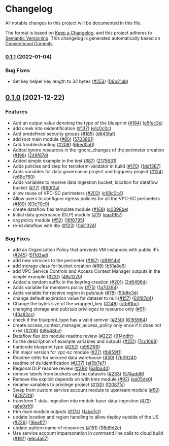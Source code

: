# Changelog

All notable changes to this project will be documented in this file.

The format is based on
[Keep a Changelog](https://keepachangelog.com/en/1.0.0/),
and this project adheres to
[Semantic Versioning](https://semver.org/spec/v2.0.0.html).
This changelog is generated automatically based on [Conventional Commits](https://www.conventionalcommits.org/en/v1.0.0/).

### [0.1.1](https://github.com/GoogleCloudPlatform/terraform-google-secured-data-warehouse/compare/v0.1.0...v0.1.1) (2022-01-04)


### Bug Fixes

* Set key helper key length to 32 bytes ([#253](https://github.com/GoogleCloudPlatform/terraform-google-secured-data-warehouse/issues/253)) ([06b21ab](https://github.com/GoogleCloudPlatform/terraform-google-secured-data-warehouse/commit/06b21ab98afdaadad4e679cd98066c1b33630160))

## [0.1.0](https://github.com/terraform-google-modules/terraform-google-secured-data-warehouse/releases/tag/v0.1.0) (2021-12-22)


### Features

* Add an output value denoting the type of the blueprint ([#184](https://www.github.com/GoogleCloudPlatform/terraform-google-secured-data-warehouse/issues/184)) ([e5fec3e](https://www.github.com/GoogleCloudPlatform/terraform-google-secured-data-warehouse/commit/e5fec3ecf01f7f326db1af97175774a3d6681842))
* add cmek into reidentification ([#137](https://www.github.com/GoogleCloudPlatform/terraform-google-secured-data-warehouse/issues/137)) ([e1c0c0c](https://www.github.com/GoogleCloudPlatform/terraform-google-secured-data-warehouse/commit/e1c0c0c182e1007fcae5c1d96dd45738021afc44))
* Add predefined security groups ([#185](https://www.github.com/GoogleCloudPlatform/terraform-google-secured-data-warehouse/issues/185)) ([d643faf](https://www.github.com/GoogleCloudPlatform/terraform-google-secured-data-warehouse/commit/d643faf59e4c93a8efd9f071b8aee814447260b8))
* add root main module ([#80](https://www.github.com/GoogleCloudPlatform/terraform-google-secured-data-warehouse/issues/80)) ([5703861](https://www.github.com/GoogleCloudPlatform/terraform-google-secured-data-warehouse/commit/570386169ac1826f86f2482ba27082b447027ffa))
* Add troubleshooting ([#208](https://www.github.com/GoogleCloudPlatform/terraform-google-secured-data-warehouse/issues/208)) ([66ed0a0](https://www.github.com/GoogleCloudPlatform/terraform-google-secured-data-warehouse/commit/66ed0a070bba392ef2e433535ee61cce33e60c9e))
* Added ignore resources in the ignore_changes of the perimeter creation ([#198](https://www.github.com/GoogleCloudPlatform/terraform-google-secured-data-warehouse/issues/198)) ([249f87d](https://www.github.com/GoogleCloudPlatform/terraform-google-secured-data-warehouse/commit/249f87d197c9e598b9ab6b31dbb75a90015f4d57))
* Added simple example in the test ([#87](https://www.github.com/GoogleCloudPlatform/terraform-google-secured-data-warehouse/issues/87)) ([2175631](https://www.github.com/GoogleCloudPlatform/terraform-google-secured-data-warehouse/commit/2175631b107d035492c0ed7c2a35d25de9deae3d))
* Adds policies and step for terraform-validator in build ([#170](https://www.github.com/GoogleCloudPlatform/terraform-google-secured-data-warehouse/issues/170)) ([1ddf387](https://www.github.com/GoogleCloudPlatform/terraform-google-secured-data-warehouse/commit/1ddf387886005b46e8b0fb4b4cdde69f3a3292a5))
* Adds variables for data governance project and bigquery project ([#124](https://www.github.com/GoogleCloudPlatform/terraform-google-secured-data-warehouse/issues/124)) ([e68e760](https://www.github.com/GoogleCloudPlatform/terraform-google-secured-data-warehouse/commit/e68e76034652a612bdb1df8e98d07b507b89debe))
* Adds variables to receive data ingestion bucket, location for dataflow bucket ([#77](https://www.github.com/GoogleCloudPlatform/terraform-google-secured-data-warehouse/issues/77)) ([ff60f2a](https://www.github.com/GoogleCloudPlatform/terraform-google-secured-data-warehouse/commit/ff60f2a3de0067b300a0bfe7c8dfce5041136b98))
* allow reuse of VPC-SC perimeters ([#203](https://www.github.com/GoogleCloudPlatform/terraform-google-secured-data-warehouse/issues/203)) ([c68c0c4](https://www.github.com/GoogleCloudPlatform/terraform-google-secured-data-warehouse/commit/c68c0c4dc0dfbe7934ca39c4746ca6f0059634a2))
* Allow users to configure egress policies for all the VPC-SC perimeters ([#189](https://www.github.com/GoogleCloudPlatform/terraform-google-secured-data-warehouse/issues/189)) ([63c70c9](https://www.github.com/GoogleCloudPlatform/terraform-google-secured-data-warehouse/commit/63c70c93832a3b00f5536244d6f06086895d7b02))
* create dataflow flex template module ([#168](https://www.github.com/GoogleCloudPlatform/terraform-google-secured-data-warehouse/issues/168)) ([c0398be](https://www.github.com/GoogleCloudPlatform/terraform-google-secured-data-warehouse/commit/c0398befe4fe4df9ee2fef64f61322de2e4a7054))
* Initial data governance (DLP) module ([#11](https://www.github.com/GoogleCloudPlatform/terraform-google-secured-data-warehouse/issues/11)) ([eaaf957](https://www.github.com/GoogleCloudPlatform/terraform-google-secured-data-warehouse/commit/eaaf9576006f1521f95d6ebc6105e27222501414))
* org policy module ([#52](https://www.github.com/GoogleCloudPlatform/terraform-google-secured-data-warehouse/issues/52)) ([16f6795](https://www.github.com/GoogleCloudPlatform/terraform-google-secured-data-warehouse/commit/16f679547c4422f57c33edfaedbf7d459fb8ae15))
* re-id dataflow with dlp ([#123](https://www.github.com/GoogleCloudPlatform/terraform-google-secured-data-warehouse/issues/123)) ([1b81324](https://www.github.com/GoogleCloudPlatform/terraform-google-secured-data-warehouse/commit/1b8132417d8ba8b7add357cf80a00641d77bee4d))


### Bug Fixes

* add an Organization Policy that prevents VM instances with public IPs ([#245](https://www.github.com/GoogleCloudPlatform/terraform-google-secured-data-warehouse/issues/245)) ([5f1d3ad](https://www.github.com/GoogleCloudPlatform/terraform-google-secured-data-warehouse/commit/5f1d3adca586e26e4cf3f4d3683c77e20e6ec46e))
* add new services to the perimeter ([#187](https://www.github.com/GoogleCloudPlatform/terraform-google-secured-data-warehouse/issues/187)) ([d81914e](https://www.github.com/GoogleCloudPlatform/terraform-google-secured-data-warehouse/commit/d81914ef0e63be00ad8a0c0943f88a80f4069efc))
* add storage class for bucket creation ([#66](https://www.github.com/GoogleCloudPlatform/terraform-google-secured-data-warehouse/issues/66)) ([b51a8e6](https://www.github.com/GoogleCloudPlatform/terraform-google-secured-data-warehouse/commit/b51a8e669a83f225fea18652b5bba90ff776c6e2))
* add VPC Service Controls and Access Context Manager outputs in the simple example ([#231](https://www.github.com/GoogleCloudPlatform/terraform-google-secured-data-warehouse/issues/231)) ([48c1270](https://www.github.com/GoogleCloudPlatform/terraform-google-secured-data-warehouse/commit/48c1270c8fc820fba40b0013b3ab57e82e7a80b0))
* Added a random suffix in the keyring creation ([#201](https://www.github.com/GoogleCloudPlatform/terraform-google-secured-data-warehouse/issues/201)) ([2d6496d](https://www.github.com/GoogleCloudPlatform/terraform-google-secured-data-warehouse/commit/2d6496d9845544385b541015b7dda1efeaac77b3))
* Adds variable for members policy ([#75](https://www.github.com/GoogleCloudPlatform/terraform-google-secured-data-warehouse/issues/75)) ([1a7d394](https://www.github.com/GoogleCloudPlatform/terraform-google-secured-data-warehouse/commit/1a7d39494c1ef98c37a10a7ea9a4ea6f8a04f2fb))
* Adds variable for receive region in pub/sub ([#78](https://www.github.com/GoogleCloudPlatform/terraform-google-secured-data-warehouse/issues/78)) ([53dfe3d](https://www.github.com/GoogleCloudPlatform/terraform-google-secured-data-warehouse/commit/53dfe3d40eb1255b1904b767b1214d148d0917d7))
* change default expiration value for dataset to null ([#157](https://www.github.com/GoogleCloudPlatform/terraform-google-secured-data-warehouse/issues/157)) ([02f87d4](https://www.github.com/GoogleCloudPlatform/terraform-google-secured-data-warehouse/commit/02f87d455f34f172593c8280398da4cfc76c2aea))
* Change the bytes size of the wrapped_key ([#248](https://www.github.com/GoogleCloudPlatform/terraform-google-secured-data-warehouse/issues/248)) ([cfb61bc](https://www.github.com/GoogleCloudPlatform/terraform-google-secured-data-warehouse/commit/cfb61bc2ad5cb60291d7a9025021bcbbe781b48e))
* changing storage and pub/sub privileges to resource only ([#91](https://www.github.com/GoogleCloudPlatform/terraform-google-secured-data-warehouse/issues/91)) ([40a82cc](https://www.github.com/GoogleCloudPlatform/terraform-google-secured-data-warehouse/commit/40a82cc1959c70fae0678d63275c2cc0894ae6f2))
* check if the blueprint_type has a valid semver ([#250](https://www.github.com/GoogleCloudPlatform/terraform-google-secured-data-warehouse/issues/250)) ([6155964](https://www.github.com/GoogleCloudPlatform/terraform-google-secured-data-warehouse/commit/6155964c849921358a2b3d81f4ed4e703c89cdde))
* create access_context_manager_access_policy only once if it does not exist ([#206](https://www.github.com/GoogleCloudPlatform/terraform-google-secured-data-warehouse/issues/206)) ([b8b48be](https://www.github.com/GoogleCloudPlatform/terraform-google-secured-data-warehouse/commit/b8b48be89571673c20350edf5657741a9b4142dd))
* Dataflow flex job module readme review ([#222](https://www.github.com/GoogleCloudPlatform/terraform-google-secured-data-warehouse/issues/222)) ([914cdfc](https://www.github.com/GoogleCloudPlatform/terraform-google-secured-data-warehouse/commit/914cdfcfe86e4484268a343f2bee0b8f8736e815))
* fix the description of example variables and outputs ([#251](https://www.github.com/GoogleCloudPlatform/terraform-google-secured-data-warehouse/issues/251)) ([7cc1098](https://www.github.com/GoogleCloudPlatform/terraform-google-secured-data-warehouse/commit/7cc1098348f7831c52bb77f62ded82459fc4c741))
* hardcode blueprint type ([#252](https://www.github.com/GoogleCloudPlatform/terraform-google-secured-data-warehouse/issues/252)) ([e9921f9](https://www.github.com/GoogleCloudPlatform/terraform-google-secured-data-warehouse/commit/e9921f9e1314e1d0362697768eee41a2762c5122))
* Pin major version for vpc-sc module ([#27](https://www.github.com/GoogleCloudPlatform/terraform-google-secured-data-warehouse/issues/27)) ([fb859f1](https://www.github.com/GoogleCloudPlatform/terraform-google-secured-data-warehouse/commit/fb859f13bd38e8cbf7769e1b473e01191a76bbd0))
* Readme edits for secured data warehouse ([#30](https://www.github.com/GoogleCloudPlatform/terraform-google-secured-data-warehouse/issues/30)) ([7b0924f](https://www.github.com/GoogleCloudPlatform/terraform-google-secured-data-warehouse/commit/7b0924f5f760815db0ff6b6a3db16d2350018ffe))
* readme of de identification ([#237](https://www.github.com/GoogleCloudPlatform/terraform-google-secured-data-warehouse/issues/237)) ([af0b7a7](https://www.github.com/GoogleCloudPlatform/terraform-google-secured-data-warehouse/commit/af0b7a7968766f186cd92ed8ba7be4b821a452a2))
* Regional DLP readme review ([#216](https://www.github.com/GoogleCloudPlatform/terraform-google-secured-data-warehouse/issues/216)) ([6a1ba40](https://www.github.com/GoogleCloudPlatform/terraform-google-secured-data-warehouse/commit/6a1ba403fdbeac4aea1cac33460997ba8d445d7e))
* remove labels from buckets and bq datasets ([#233](https://www.github.com/GoogleCloudPlatform/terraform-google-secured-data-warehouse/issues/233)) ([574add6](https://www.github.com/GoogleCloudPlatform/terraform-google-secured-data-warehouse/commit/574add6adcb4f5b47a98002f5db6f3d0d68e0ac2))
* Remove the explicit depends on with kms module ([#92](https://www.github.com/GoogleCloudPlatform/terraform-google-secured-data-warehouse/issues/92)) ([aa05de0](https://www.github.com/GoogleCloudPlatform/terraform-google-secured-data-warehouse/commit/aa05de01e6b172c57a58f7852eb9f36c883518cf))
* rename variables to privilege project ([#130](https://www.github.com/GoogleCloudPlatform/terraform-google-secured-data-warehouse/issues/130)) ([f2087fc](https://www.github.com/GoogleCloudPlatform/terraform-google-secured-data-warehouse/commit/f2087fc4fa4e09edfdc9f62f7bc8938d0ac68ff3))
* Swap from custom service account module to upstream module ([#50](https://www.github.com/GoogleCloudPlatform/terraform-google-secured-data-warehouse/issues/50)) ([92972f8](https://www.github.com/GoogleCloudPlatform/terraform-google-secured-data-warehouse/commit/92972f84433a0f4f61fddc3ecf0e15efbb012727))
* transform 1-data-ingestion into  module base-data-ingestion ([#72](https://www.github.com/GoogleCloudPlatform/terraform-google-secured-data-warehouse/issues/72)) ([a6e0af0](https://www.github.com/GoogleCloudPlatform/terraform-google-secured-data-warehouse/commit/a6e0af05cc1c36542197488bfa2bf6329cd4eb2b))
* trim main module outputs ([#174](https://www.github.com/GoogleCloudPlatform/terraform-google-secured-data-warehouse/issues/174)) ([1abe7c1](https://www.github.com/GoogleCloudPlatform/terraform-google-secured-data-warehouse/commit/1abe7c1ef4f1659960f20b519f2a79d669daa904))
* update location and region handling to allow deploy outside of the US  ([#226](https://www.github.com/GoogleCloudPlatform/terraform-google-secured-data-warehouse/issues/226)) ([16eaff7](https://www.github.com/GoogleCloudPlatform/terraform-google-secured-data-warehouse/commit/16eaff7e2f7209b2cc0ec62a60ea4856703ea68c))
* update pattern name of resources ([#151](https://www.github.com/GoogleCloudPlatform/terraform-google-secured-data-warehouse/issues/151)) ([98d9d2e](https://www.github.com/GoogleCloudPlatform/terraform-google-secured-data-warehouse/commit/98d9d2e7dc64c793bb2c9feabc8117b4ca9b6268))
* Use service account impersonation in command line calls to cloud build ([#197](https://www.github.com/GoogleCloudPlatform/terraform-google-secured-data-warehouse/issues/197)) ([e6c4a57](https://www.github.com/GoogleCloudPlatform/terraform-google-secured-data-warehouse/commit/e6c4a5796ef039c3cacaa1608d065dc60b77680a))


[0.1.0]: https://github.com/terraform-google-modules/terraform-google-secured-data-warehouse/releases/tag/v0.1.0
